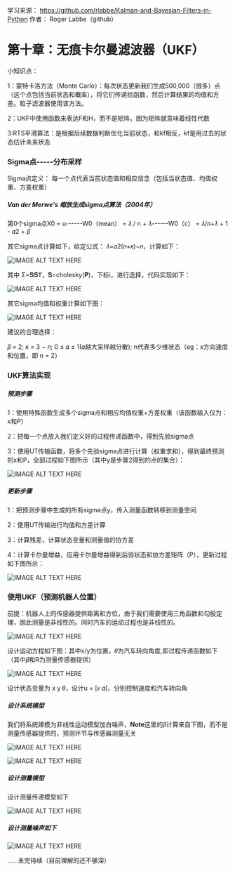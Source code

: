学习来源：
https://github.com/rlabbe/Kalman-and-Bayesian-Filters-in-Python
作者：
Roger Labbe（github）


# 第十章：无痕卡尔曼滤波器（UKF）

小知识点：

1：蒙特卡洛方法（Monte Carlo）：每次状态更新我们生成500,000（很多）点（这个点包括当前状态和概率），将它们传递给函数，然后计算结果的均值和方差。粒子滤波器使用该方法。

2：UKF中使用函数来表达F和H，而不是矩阵，因为矩阵就意味着线性代数

3:RTS平滑算法：是根据后续数据判断优化当前状态，和kf相反，kf是用过去的状态估计未来状态

### Sigma点-----分布采样

Sigma点定义： 每一个点代表当前状态值和相应信念（包括当状态值、均值权重、方差权重）

##### Van der Merwe's 缩放生成sigma点算法（2004年）

第0个sigma点X0 = u------W0（mean） = 𝜆 / n + 𝜆------W0（c） = 𝜆/𝑛+𝜆 + 1 - 𝛼2 + 𝛽

其它sigma点计算如下，给定公式： 𝜆=𝛼2(𝑛+𝜅)−𝑛，计算如下：

![IMAGE ALT TEXT HERE](https://github.com/xdwgood/Navigation-and-control/blob/xdwgood-patch-1/137.png)

其中 Σ=𝐒𝐒𝖳，𝐒=cholesky(𝐏)，下标i，进行选择，代码实现如下：

![IMAGE ALT TEXT HERE](https://github.com/xdwgood/Navigation-and-control/blob/xdwgood-patch-1/139.png)

其它sigma均值和权重计算如下图：

![IMAGE ALT TEXT HERE](https://github.com/xdwgood/Navigation-and-control/blob/xdwgood-patch-1/138.png)

建议的合理选择：

𝛽 = 2; 𝜅 = 3 − 𝑛; 0 ≤ 𝛼 ≤ 1(𝛼越大采样越分散); n代表多少维状态（eg：x方向速度和位置，即 n = 2）

### UKF算法实现

##### 预测步骤

1：使用特殊函数生成多个sigma点和相应均值权重+方差权重（该函数输入仅为：x和P）

2：把每一个点放入我们定义好的过程传递函数中，得到先验sigma点

3：使用UT传输函数，将多个先验sigma点进行计算（权重求和），得到最终预测的x和P，全部过程如下图所示（其中y是步骤2得到的点的集合）：

![IMAGE ALT TEXT HERE](https://github.com/xdwgood/Navigation-and-control/blob/xdwgood-patch-1/135.png)

##### 更新步骤

1：把预测步骤中生成的所有sigma点y，传入测量函数转移到测量空间

2：使用UT传输进行均值和方差计算

3：计算残差，计算状态变量和测量值的协方差

4：计算卡尔曼增益，应用卡尔曼增益得到后验状态和协方差矩阵（P），更新过程如下图所示：

![IMAGE ALT TEXT HERE](https://github.com/xdwgood/Navigation-and-control/blob/xdwgood-patch-1/136.png)

### 使用UKF（预测机器人位置）

前提：机器人上的传感器提供距离和方位，由于我们需要使用三角函数和勾股定理，因此测量是非线性的。同时汽车的运动过程也是非线性的。

![IMAGE ALT TEXT HERE](https://github.com/xdwgood/Navigation-and-control/blob/xdwgood-patch-1/143.png)

设计运动方程如下图：其中x/y为位置，𝜃为汽车转向角度,即过程传递函数如下（其中𝛽和R为测量传感器提供）

![IMAGE ALT TEXT HERE](https://github.com/xdwgood/Navigation-and-control/blob/xdwgood-patch-1/140.png)

设计状态变量为 x    y   𝜃，设计u = [𝑣 𝛼]，分别控制速度和汽车转向角

##### 设计系统模型

我们将系统建模为非线性运动模型加白噪声，**Note**这里的𝛽计算来自下图，而不是测量传感器提供的，预测环节与传感器测量无关

![IMAGE ALT TEXT HERE](https://github.com/xdwgood/Navigation-and-control/blob/xdwgood-patch-1/142.png)


![IMAGE ALT TEXT HERE](https://github.com/xdwgood/Navigation-and-control/blob/xdwgood-patch-1/141.png)

##### 设计测量模型

设计测量传递模型如下

![IMAGE ALT TEXT HERE](https://github.com/xdwgood/Navigation-and-control/blob/xdwgood-patch-1/145.png)

##### 设计测量噪声如下

![IMAGE ALT TEXT HERE](https://github.com/xdwgood/Navigation-and-control/blob/xdwgood-patch-1/144.png)

......未完待续（目前理解的还不够深）